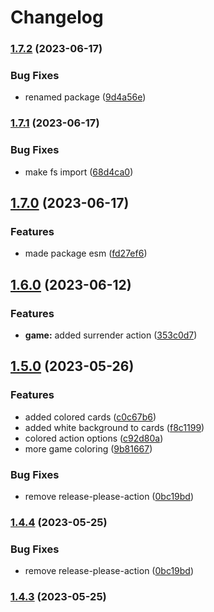 # Changelog

### [1.7.2](https://github.com/suptower/js-blackjack/compare/v1.7.1...v1.7.2) (2023-06-17)

### Bug Fixes

- renamed package ([9d4a56e](https://github.com/suptower/js-blackjack/commit/9d4a56e3f7b21e7bae105714f3c97d35f64b0e56))

### [1.7.1](https://github.com/suptower/js-blackjack/compare/v1.7.0...v1.7.1) (2023-06-17)

### Bug Fixes

- make fs import ([68d4ca0](https://github.com/suptower/js-blackjack/commit/68d4ca08433df75753dfd3d59859e98dd254881e))

## [1.7.0](https://github.com/suptower/js-blackjack/compare/v1.6.0...v1.7.0) (2023-06-17)

### Features

- made package esm ([fd27ef6](https://github.com/suptower/js-blackjack/commit/fd27ef6694ba7e5fb2df7d132443da7996b1f7d7))

## [1.6.0](https://github.com/suptower/js-blackjack/compare/v1.5.0...v1.6.0) (2023-06-12)

### Features

- **game:** added surrender action ([353c0d7](https://github.com/suptower/js-blackjack/commit/353c0d73224e473deed79ee631297bfddc9c9f41))

## [1.5.0](https://github.com/suptower/js-blackjack/compare/v1.4.2...v1.5.0) (2023-05-26)

### Features

- added colored cards ([c0c67b6](https://github.com/suptower/js-blackjack/commit/c0c67b6bbe3f0cac8e7a4a011d03d6c1c63bcef5))
- added white background to cards ([f8c1199](https://github.com/suptower/js-blackjack/commit/f8c119938589efcda5934201f0b9dbc2a5c41d0b))
- colored action options ([c92d80a](https://github.com/suptower/js-blackjack/commit/c92d80aad080c976b8c07f0582f9104cba7af5f3))
- more game coloring ([9b81667](https://github.com/suptower/js-blackjack/commit/9b81667619a7c1acc2eb38d5468edbe927475898))

### Bug Fixes

- remove release-please-action ([0bc19bd](https://github.com/suptower/js-blackjack/commit/0bc19bd4897daddc8efec6e484b26bfa344439d4))

### [1.4.4](https://github.com/suptower/js-blackjack/compare/v1.4.3...v1.4.4) (2023-05-25)

### Bug Fixes

- remove release-please-action ([0bc19bd](https://github.com/suptower/js-blackjack/commit/0bc19bd4897daddc8efec6e484b26bfa344439d4))

### [1.4.3](https://github.com/suptower/js-blackjack/compare/v1.4.2...v1.4.3) (2023-05-25)
